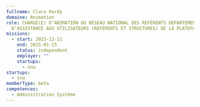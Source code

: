 ```yaml
---
fullname: Clara Hardy
domaine: Animation
role: CHARGÉ(E) D’ANIMATION DU RÉSEAU NATIONAL DES RÉFÉRENTS DÉPARTEMENTAUX ET
  D’ASSISTANCE AUX UTILISATEURS (RÉFÉRENTS ET STRUCTURES) DE LA PLATEFORME ADMIN
missions:
  - start: 2023-12-11
    end: 2025-01-15
    status: independent
    employer: ""
    startups:
      - snu
startups:
  - snu
memberType: beta
competences:
  - Administration Système
---
```

